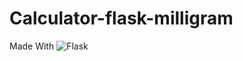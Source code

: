 # Calculator-flask-milligram

Made With	![Flask](https://img.shields.io/badge/flask-%23000.svg?style=for-the-badge&logo=flask&logoColor=white)
